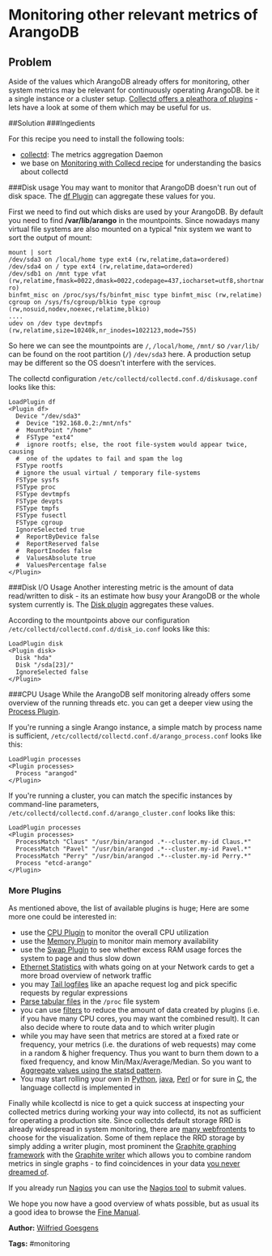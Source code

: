 # Monitoring other relevant metrics of ArangoDB

## Problem

Aside of the values which ArangoDB already offers for monitoring, other system metrics may be relevant for continuously operating ArangoDB. be it a single instance or a cluster setup. [Collectd offers a pleathora of plugins](https://collectd.org/wiki/index.php/Table_of_Plugins) - lets have a look at some of them which may be useful for us.

##Solution
###Ingedients

For this recipe you need to install the following tools:

  * [collectd](https://collectd.org/): The metrics aggregation Daemon
  * we base on [Monitoring with Collecd recipe](Collectd.md) for understanding the basics about collectd

###Disk usage
You may want to monitor that ArangoDB doesn't run out of disk space. The [df Plugin](https://collectd.org/wiki/index.php/Plugin:DF) can aggregate these values for you.

First we need to find out which disks are used by your ArangoDB. By default you need to find **/var/lib/arango** in the mountpoints. Since nowadays many virtual file systems are also mounted on a typical \*nix system we want to sort the output of mount:

    mount | sort
    /dev/sda3 on /local/home type ext4 (rw,relatime,data=ordered)
    /dev/sda4 on / type ext4 (rw,relatime,data=ordered)
    /dev/sdb1 on /mnt type vfat (rw,relatime,fmask=0022,dmask=0022,codepage=437,iocharset=utf8,shortname=mixed,errors=remount-ro)
    binfmt_misc on /proc/sys/fs/binfmt_misc type binfmt_misc (rw,relatime)
    cgroup on /sys/fs/cgroup/blkio type cgroup (rw,nosuid,nodev,noexec,relatime,blkio)
    ....
    udev on /dev type devtmpfs (rw,relatime,size=10240k,nr_inodes=1022123,mode=755)

So here we can see the mountpoints are `/`, `/local/home`, `/mnt/` so `/var/lib/` can be found on the root partition (`/`) `/dev/sda3` here. A production setup may be different so the OS doesn't interfere with the services.

The collectd configuration `/etc/collectd/collectd.conf.d/diskusage.conf` looks like this:

    LoadPlugin df
    <Plugin df>
      Device "/dev/sda3"
      #  Device "192.168.0.2:/mnt/nfs"
      #  MountPoint "/home"
      #  FSType "ext4"
      #  ignore rootfs; else, the root file-system would appear twice, causing
      #  one of the updates to fail and spam the log
      FSType rootfs
      # ignore the usual virtual / temporary file-systems
      FSType sysfs
      FSType proc
      FSType devtmpfs
      FSType devpts
      FSType tmpfs
      FSType fusectl
      FSType cgroup
      IgnoreSelected true
      #  ReportByDevice false
      #  ReportReserved false
      #  ReportInodes false
      #  ValuesAbsolute true
      #  ValuesPercentage false
    </Plugin>

###Disk I/O Usage
Another interesting metric is the amount of data read/written to disk - its an estimate how busy your ArangoDB or the whole system currently is.
The [Disk plugin](https://collectd.org/wiki/index.php/Plugin:Disk) aggregates these values.

According to the mountpoints above our configuration `/etc/collectd/collectd.conf.d/disk_io.conf` looks like this:

    LoadPlugin disk
    <Plugin disk>
      Disk "hda"
      Disk "/sda[23]/"
      IgnoreSelected false
    </Plugin>


###CPU Usage
While the ArangoDB self monitoring already offers some overview of the running threads etc. you can get a deeper view using the [Process Plugin](https://collectd.org/wiki/index.php/Plugin:Processes).

If you're running a single Arango instance, a simple match by process name is sufficient, `/etc/collectd/collectd.conf.d/arango_process.conf` looks like this:

    LoadPlugin processes
    <Plugin processes>
      Process "arangod"
    </Plugin>

If you're running a cluster, you can match the specific instances by command-line parameters, `/etc/collectd/collectd.conf.d/arango_cluster.conf` looks like this:

    LoadPlugin processes
    <Plugin processes>
      ProcessMatch "Claus" "/usr/bin/arangod .*--cluster.my-id Claus.*"
      ProcessMatch "Pavel" "/usr/bin/arangod .*--cluster.my-id Pavel.*"
      ProcessMatch "Perry" "/usr/bin/arangod .*--cluster.my-id Perry.*"
      Process "etcd-arango"
    </Plugin>

### More Plugins
As mentioned above, the list of available plugins is huge; Here are some more one could be interested in:
* use the [CPU Plugin](https://collectd.org/wiki/index.php/CPU) to monitor the overall CPU utilization
* use the [Memory Plugin](https://collectd.org/wiki/index.php/Plugin:Memory) to monitor main memory availability
* use the [Swap Plugin](https://collectd.org/documentation/manpages/collectd.conf.5.shtml#plugin_swap) to see whether excess RAM usage forces the system to page and thus slow down
* [Ethernet Statistics](https://collectd.org/wiki/index.php/Plugin:Ethstat) with whats going on at your Network cards to get a more broad overview of network traffic
* you may [Tail logfiles](https://collectd.org/wiki/index.php/Plugin:Tail) like an apache request log and pick specific requests by regular expressions
* [Parse tabular files](https://collectd.org/wiki/index.php/Plugin:Table) in the `/proc` file system
* you can use [filters](https://collectd.org/documentation/manpages/collectd.conf.5.shtml#filter_configuration) to reduce the amount of data created by plugins (i.e. if you have many CPU cores, you may want the combined result). It can also decide where to route data and to which writer plugin
* while you may have seen that metrics are stored at a fixed rate or frequency, your metrics (i.e. the durations of web requests) may come in a random & higher frequency. Thus you want to burn them down to a fixed frequency, and know Min/Max/Average/Median. So you want to  [Aggregate values using the statsd pattern](https://collectd.org/wiki/index.php/Plugin:StatsD).
* You may start rolling your own in [Python](https://collectd.org/wiki/index.php/Plugin:Python), [java](https://collectd.org/wiki/index.php/Plugin:Java), [Perl](https://collectd.org/wiki/index.php/Plugin:Perl) or for sure in [C](https://collectd.org/wiki/index.php/Plugin_architecture), the language collectd is implemented in

Finally while kcollectd is nice to get a quick success at inspecting your collected metrics during working your way into collectd, its not as sufficient for operating a production site. Since collectds default storage RRD is already widespread in system monitoring, there are [many webfrontents](https://collectd.org/wiki/index.php/List_of_front-ends) to choose for the visualization. Some of them replace the RRD storage by simply adding a writer plugin, most prominent the [Graphite graphing framework](http://graphite.wikidot.com/screen-shots) with the [Graphite writer](https://collectd.org/wiki/index.php/Plugin:Write_Graphite) which allows you to combine random metrics in single graphs - to find coincidences in your data [you never dreamed of](http://metrics20.org/media/).

If you already run [Nagios](http://www.nagios.org) you can use the [Nagios tool](https://collectd.org/documentation/manpages/collectd-nagios.1.shtml) to submit values.

We hope you now have a good overview of whats possible, but as usual its a good idea to browse the [Fine Manual](https://collectd.org/documentation.shtml).

**Author:** [Wilfried Goesgens](https://github.com/dothebart)

**Tags:**  #monitoring
